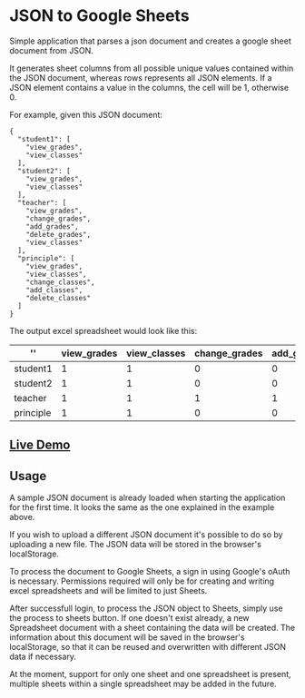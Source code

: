 # JSON to Google Sheets

Simple application that parses a json document and creates a google sheet document from JSON.

It generates sheet columns from all possible unique values contained within the JSON document, whereas rows represents all JSON elements.
If a JSON element contains a value in the columns, the cell will be 1, otherwise 0.

For example, given this JSON document:

```
{
  "student1": [
    "view_grades",
    "view_classes"
  ],
  "student2": [
    "view_grades",
    "view_classes"
  ],
  "teacher": [
    "view_grades",
    "change_grades",
    "add_grades",
    "delete_grades",
    "view_classes"
  ],
  "principle": [
    "view_grades",
    "view_classes",
    "change_classes",
    "add_classes",
    "delete_classes"
  ]
}
```
The output excel spreadsheet would look like this:

 '' | view_grades | view_classes | change_grades | add_grades | delete_grades | change_classes | add_classes | delete_classes
  --- | --- | --- | --- | --- | --- | --- | --- | ---
  student1 | 1 | 1 | 0 | 0 | 0 | 0 | 0 | 0
  student2 | 1 | 1 | 0 | 0 | 0 | 0 | 0 | 0
  teacher | 1 | 1 | 1 | 1 | 1 | 0 | 0 | 0
  principle | 1 | 1 | 0 | 0 | 0 | 1 | 1 | 1


## [Live Demo](https://n0f3.github.io/json-content-parser/)

## Usage

A sample JSON document is already loaded when starting the application for the first time. It looks the same as the one explained in the example above.

If you wish to upload a different JSON document it's possible to do so by uploading a new file. The JSON data will be stored in the browser's localStorage.

To process the document to Google Sheets, a sign in using Google's oAuth is necessary. Permissions required will only be for creating and writing excel spreadsheets and will be limited to just Sheets.

After successfull login, to process the JSON object to Sheets, simply use the process to sheets button. If one doesn't exist already, a new Spreadsheet document with a sheet containing the data will be created. The information about this document will be saved in the browser's localStorage, so that it can be reused and overwritten with different JSON data if necessary.

At the moment, support for only one sheet and one spreadsheet is present, multiple sheets within a single spreadsheet may be added in the future.
